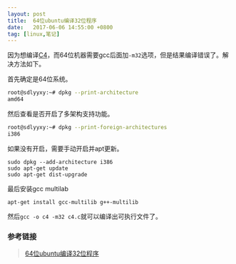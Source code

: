```yaml
---
layout: post
title:  64位ubuntu编译32位程序
date:   2017-06-06 14:55:00 +0800
tag: [linux,笔记]
---
```


因为想编译[C4](https://github.com/rswier/c4)，而64位机器需要gcc后面加`-m32`选项，但是结果编译错误了。解决方法如下。

首先确定是64位系统。
```bash
root@sdlyyxy:~# dpkg --print-architecture
amd64
```
然后查看是否开启了多架构支持功能。
```bash
root@sdlyyxy:~# dpkg --print-foreign-architectures
i386
```
如果没有开启，需要手动开启并apt更新。
```
sudo dpkg --add-architecture i386
sudo apt-get update
sudo apt-get dist-upgrade
```
最后安装gcc multilab
```
apt-get install gcc-multilib g++-multilib  
```
然后`gcc -o c4 -m32 c4.c`就可以编译出可执行文件了。

### 参考链接
> [64位ubuntu编译32位程序](http://www.cnblogs.com/mliudong/p/4086797.html)
